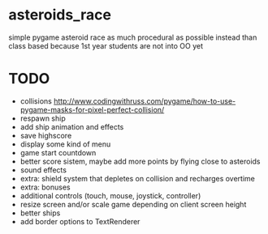 # asteroids_race
 simple pygame asteroid race
 as much procedural as possible instead than class based because 1st year students are not into OO yet


# TODO
- collisions    http://www.codingwithruss.com/pygame/how-to-use-pygame-masks-for-pixel-perfect-collision/
- respawn ship
- add ship animation and effects
- save highscore
- display some kind of menu
- game start countdown
- better score sistem, maybe add more points by flying close to asteroids
- sound effects
- extra: shield system that depletes on collision and recharges overtime
- extra: bonuses
- additional controls (touch, mouse, joystick, controller)
- resize screen and/or scale game depending on client screen height
- better ships
- add border options to TextRenderer